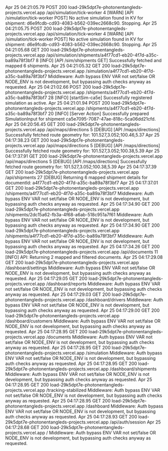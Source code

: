 
Apr 25 04:21:05.79
POST
200
load-29k5dpt7e-photonentangleds-projects.vercel.app
/api/simulation/tick-worker
4
[WARN] [API /simulation/tick-worker POST] No active simulation found in KV for shipment: d6e9fcdb-cd93-4083-b562-039ec2668c90. Stopping.
Apr 25 04:21:05.75
POST
200
load-29k5dpt7e-photonentangleds-projects.vercel.app
/api/simulation/tick-worker
4
[WARN] [API /simulation/tick-worker POST] No active simulation found in KV for shipment: d6e9fcdb-cd93-4083-b562-039ec2668c90. Stopping.
Apr 25 04:21:05.68
GET
200
load-29k5dpt7e-photonentangleds-projects.vercel.app
/api/simulation/shipments/a4f77cd1-eb20-4f7d-a35c-ba89a78f3bf7
8
[INFO] [API /sim/shipments GET] Successfully fetched and mapped 6 shipments.
Apr 25 04:21:05.32
GET
200
load-29k5dpt7e-photonentangleds-projects.vercel.app
/simulation/a4f77cd1-eb20-4f7d-a35c-ba89a78f3bf7
Middleware: Auth bypass ENV VAR not set/false OR NODE_ENV is not development, but bypassing auth checks anyway as requested.
Apr 25 04:21:02.66
POST
200
load-29k5dpt7e-photonentangleds-projects.vercel.app
/shipments/a4f77cd1-eb20-4f7d-a35c-ba89a78f3bf7
28
[INFO] [startSim-ca5e] Successfully registered simulation as active.
Apr 25 04:21:01.94
POST
200
load-29k5dpt7e-photonentangleds-projects.vercel.app
/shipments/a4f77cd1-eb20-4f7d-a35c-ba89a78f3bf7
20
[INFO] [Server Action] Successfully prepared SimulationInput for shipment ca5e7095-7087-47ae-818c-5ca06dd21cfd.
Apr 25 04:20:56.45
GET
200
load-29k5dpt7e-photonentangleds-projects.vercel.app
/api/maps/directions
5
[DEBUG] [API /maps/directions] Successfully fetched route geometry for: 101.527,3.052;100.46,5.37
Apr 25 04:17:38.23
GET
200
load-29k5dpt7e-photonentangleds-projects.vercel.app
/api/maps/directions
5
[DEBUG] [API /maps/directions] Successfully fetched route geometry for: 101.527,3.052;100.38,5.39
Apr 25 04:17:37.91
GET
200
load-29k5dpt7e-photonentangleds-projects.vercel.app
/api/maps/directions
5
[DEBUG] [API /maps/directions] Successfully fetched route geometry for: 101.527,3.052;100.38,5.39
Apr 25 04:17:37.39
GET
200
load-29k5dpt7e-photonentangleds-projects.vercel.app
/api/shipments
27
[DEBUG] Returning 6 mapped shipment details for documentId: a4f77cd1-eb20-4f7d-a35c-ba89a78f3bf7
Apr 25 04:17:37.01
GET
200
load-29k5dpt7e-photonentangleds-projects.vercel.app
/shipments/a4f77cd1-eb20-4f7d-a35c-ba89a78f3bf7
Middleware: Auth bypass ENV VAR not set/false OR NODE_ENV is not development, but bypassing auth checks anyway as requested.
Apr 25 04:17:34.90
GET
200
load-29k5dpt7e-photonentangleds-projects.vercel.app
/shipments/2dc15a62-fb3a-4f68-a6ab-518c951a7f61
Middleware: Auth bypass ENV VAR not set/false OR NODE_ENV is not development, but bypassing auth checks anyway as requested.
Apr 25 04:17:34.90
GET
200
load-29k5dpt7e-photonentangleds-projects.vercel.app
/shipments/a4f77cd1-eb20-4f7d-a35c-ba89a78f3bf7
Middleware: Auth bypass ENV VAR not set/false OR NODE_ENV is not development, but bypassing auth checks anyway as requested.
Apr 25 04:17:34.26
GET
200
load-29k5dpt7e-photonentangleds-projects.vercel.app
/api/documents
11
[INFO] API: Returning 2 mapped and filtered documents.
Apr 25 04:17:29.08
GET
200
load-29k5dpt7e-photonentangleds-projects.vercel.app
/dashboard/settings
Middleware: Auth bypass ENV VAR not set/false OR NODE_ENV is not development, but bypassing auth checks anyway as requested.
Apr 25 04:17:29.05
GET
200
load-29k5dpt7e-photonentangleds-projects.vercel.app
/dashboard/reports
Middleware: Auth bypass ENV VAR not set/false OR NODE_ENV is not development, but bypassing auth checks anyway as requested.
Apr 25 04:17:29.03
GET
200
load-29k5dpt7e-photonentangleds-projects.vercel.app
/dashboard/drivers
Middleware: Auth bypass ENV VAR not set/false OR NODE_ENV is not development, but bypassing auth checks anyway as requested.
Apr 25 04:17:29.00
GET
200
load-29k5dpt7e-photonentangleds-projects.vercel.app
/dashboard/customers
Middleware: Auth bypass ENV VAR not set/false OR NODE_ENV is not development, but bypassing auth checks anyway as requested.
Apr 25 04:17:28.95
GET
200
load-29k5dpt7e-photonentangleds-projects.vercel.app
/documents
Middleware: Auth bypass ENV VAR not set/false OR NODE_ENV is not development, but bypassing auth checks anyway as requested.
Apr 25 04:17:28.95
GET
200
load-29k5dpt7e-photonentangleds-projects.vercel.app
/simulation
Middleware: Auth bypass ENV VAR not set/false OR NODE_ENV is not development, but bypassing auth checks anyway as requested.
Apr 25 04:17:28.95
GET
200
load-29k5dpt7e-photonentangleds-projects.vercel.app
/dashboard/shipments
Middleware: Auth bypass ENV VAR not set/false OR NODE_ENV is not development, but bypassing auth checks anyway as requested.
Apr 25 04:17:28.95
GET
200
load-29k5dpt7e-photonentangleds-projects.vercel.app
/tracking-stabilized
Middleware: Auth bypass ENV VAR not set/false OR NODE_ENV is not development, but bypassing auth checks anyway as requested.
Apr 25 04:17:28.95
GET
200
load-29k5dpt7e-photonentangleds-projects.vercel.app
/dashboard
Middleware: Auth bypass ENV VAR not set/false OR NODE_ENV is not development, but bypassing auth checks anyway as requested.
Apr 25 04:17:28.93
GET
200
load-29k5dpt7e-photonentangleds-projects.vercel.app
/api/auth/session
Apr 25 04:17:28.68
GET
200
load-29k5dpt7e-photonentangleds-projects.vercel.app
/
Middleware: Auth bypass ENV VAR not set/false OR NODE_ENV is not development, but bypassing auth checks anyway as requested.
